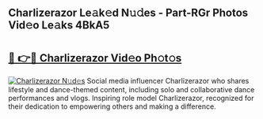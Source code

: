 ## Charlizerazor Le𝚊k𝚎d N𝚞𝚍es - Part-RGr Photos Vid𝚎o Le𝚊ks 4BkA5

# <h2><a href="http://fbdknu.evod.top/?m=Charlizerazor">🔗 👉🔴 Charlizerazor Vid𝚎o Ph𝚘t𝚘s</a></h2>

[![Charlizerazor N𝚞d𝚎s](https://i.imgur.com/8V9OHl7.gif)](http://fbdknu.evod.top/?m=Charlizerazor)
Social media influencer Charlizerazor who shares lifestyle and dance-themed content, including solo and collaborative dance performances and vlogs. Inspiring role model Charlizerazor, recognized for their dedication to empowering others and making a difference. 
